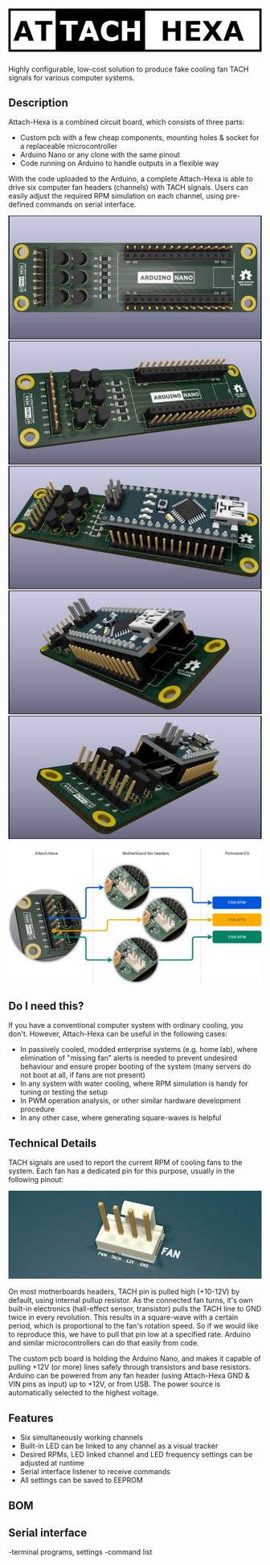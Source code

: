 # ![logo](graphics/logo.jpg)
Highly configurable, low-cost solution to produce fake cooling fan TACH signals for various computer systems.

## Description
Attach-Hexa is a combined circuit board, which consists of three parts:
* Custom pcb with a few cheap components, mounting holes & socket for a replaceable microcontroller
* Arduino Nano or any clone with the same pinout
* Code running on Arduino to handle outputs in a flexible way

With the code uploaded to the Arduino, a complete Attach-Hexa is able to drive six computer fan headers (channels) with TACH signals. Users can easily adjust the required RPM simulation on each channel, using pre-defined commands on serial interface.

![rpm_simulation](graphics/render1.jpg)
![rpm_simulation](graphics/render2.jpg)
![rpm_simulation](graphics/render3.jpg)
![rpm_simulation](graphics/render4.jpg)
![rpm_simulation](graphics/render5.jpg)

![rpm_simulation](graphics/rpm_simulation.jpg)

## Do I need this?
If you have a conventional computer system with ordinary cooling, you don't. However, Attach-Hexa can be useful in the following cases:
* In passively cooled, modded enterprise systems (e.g. home lab), where elimination of "missing fan" alerts is needed to prevent undesired behaviour and ensure proper booting of the system (many servers do not boot at all, if fans are not present)
* In any system with water cooling, where RPM simulation is handy for tuning or testing the setup
* In PWM operation analysis, or other similar hardware development procedure
* In any other case, where generating square-waves is helpful

## Technical Details
TACH signals are used to report the current RPM of cooling fans to the system. Each fan has a dedicated pin for this purpose, usually in the following pinout:

![rpm_simulation](graphics/header.jpg)

On most motherboards headers, TACH pin is pulled high (+10-12V) by default, using internal pullup resistor. As the connected fan turns, it's own built-in electronics (hall-effect sensor, transistor) pulls the TACH line to GND twice in every revolution. This results in a square-wave with a certain period, which is proportional to the fan's rotation speed. So if we would like to reproduce this, we have to pull that pin low at a specified rate. Arduino and similar microcontrollers can do that easily from code.

The custom pcb board is holding the Arduino Nano, and makes it capable of pulling +12V (or more) lines safely through transistors and base resistors. Arduino can be powered from any fan header (using Attach-Hexa GND & VIN pins as input) up to +12V, or from USB. The power source is automatically selected to the highest voltage.

## Features
* Six simultaneously working channels
* Built-in LED can be linked to any channel as a visual tracker
* Desired RPMs, LED linked channel and LED frequency settings can be adjusted at runtime
* Serial interface listener to receive commands
* All settings can be saved to EEPROM 

## BOM

## Serial interface
-terminal programs, settings
-command list
